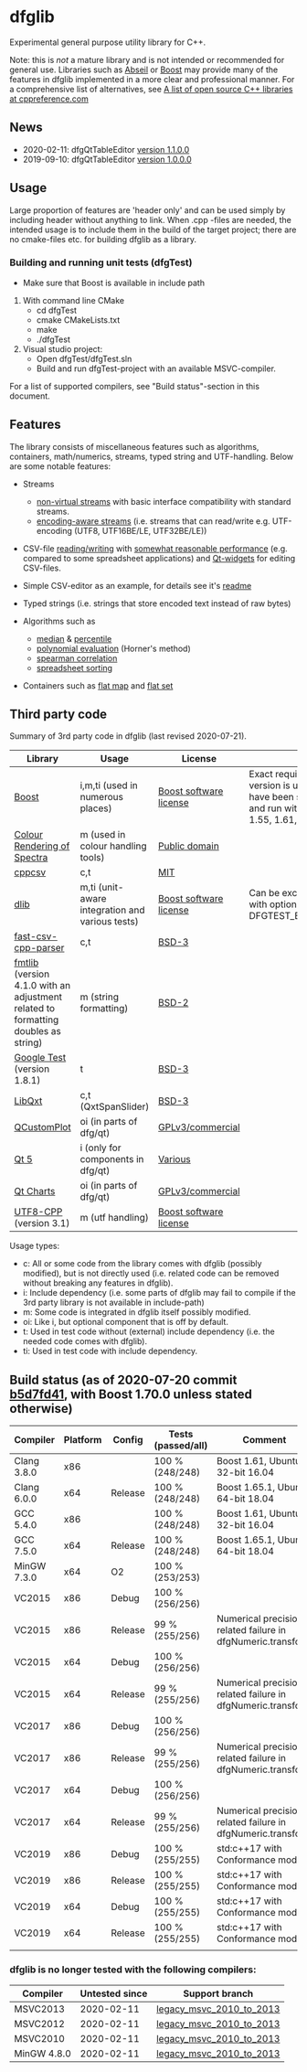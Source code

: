# dfglib

Experimental general purpose utility library for C++.

Note: this is *not* a mature library and is not intended or recommended for general use. Libraries such as [Abseil](https://abseil.io/) or [Boost](https://www.boost.org/) may provide many of the features in dfglib implemented in a more clear and professional manner. For a comprehensive list of alternatives, see [A list of open source C++ libraries at cppreference.com](https://en.cppreference.com/w/cpp/links/libs) 

## News

* 2020-02-11: dfgQtTableEditor [version 1.1.0.0](https://github.com/tc3t/dfglib/releases/tag/dfgQtTableEditor_1.1.0.0)
* 2019-09-10: dfgQtTableEditor [version 1.0.0.0](https://github.com/tc3t/dfglib/releases/tag/dfgQtTableEditor_1.0.0.0)

## Usage

Large proportion of features are 'header only' and can be used simply by including header without anything to link. When .cpp -files are needed, the intended usage is to include them in the build of the target project; there are no cmake-files etc. for building dfglib as a library.

### Building and running unit tests (dfgTest)

* Make sure that Boost is available in include path

1. With command line CMake
    * cd dfgTest
    * cmake CMakeLists.txt
    * make
    * ./dfgTest
2. Visual studio project:
    * Open dfgTest/dfgTest.sln
    * Build and run dfgTest-project with an available MSVC-compiler.

For a list of supported compilers, see "Build status"-section in this document.

## Features

The library consists of miscellaneous features such as algorithms, containers, math/numerics, streams, typed string and UTF-handling. Below are some notable features:

* Streams
    * [non-virtual streams](dfg/io/) with basic interface compatibility with standard streams.
    * [encoding-aware streams](dfg/io/) (i.e. streams that can read/write e.g. UTF-encoding (UTF8, UTF16BE/LE, UTF32BE/LE))

* CSV-file [reading/writing](dfg/io/) with [somewhat reasonable performance](misc/csvPerformanceRuns.md) (e.g. compared to some spreadsheet applications) and [Qt-widgets](dfg/qt/) for editing CSV-files.

* Simple CSV-editor as an example, for details see it's [readme](dfgExamples/dfgQtTableEditor/README.md/)

* Typed strings (i.e. strings that store encoded text instead of raw bytes)

* Algorithms such as
    * [median](dfg/numeric/median.hpp) & [percentile](dfg/numeric/percentile.hpp)
    * [polynomial evaluation](dfg/math/evalPolynomial.hpp) (Horner's method)
    * [spearman correlation](dfg/dataAnalysis/correlation.hpp)
    * [spreadsheet sorting](dfg/alg/sortMultiple.hpp)

* Containers such as [flat map](dfg/cont/MapVector.hpp) and [flat set](dfg/cont/SetVector.hpp)

## Third party code

Summary of 3rd party code in dfglib (last revised 2020-07-21).

| Library      | Usage      | License  | Comment |
| ------------- | ------------- | ----- | ------- |
| [Boost](http://www.boost.org/)  | i,m,ti (used in numerous places)          | [Boost software license](http://www.boost.org/LICENSE_1_0.txt) | Exact requirement for Boost version is unknown; unit tests have been successfully build and run with Boost versions 1.55, 1.61, 1.65.1 and 1.70.0 |
| [Colour Rendering of Spectra](dfg/colour/specRendJw.cpp) | m (used in colour handling tools) | [Public domain](dfg/colour/specRendJw.cpp) | 
| [cppcsv](https://github.com/paulharris/cppcsv) | c,t | [MIT](https://github.com/paulharris/cppcsv) | 
| [dlib](http://dlib.net/)    | m,ti (unit-aware integration and various tests)           | [Boost software license](http://www.boost.org/LICENSE_1_0.txt)  | Can be excluded from unit tests with option DFGTEST_BUILD_OPT_USE_DLIB
| [fast-csv-cpp-parser](https://github.com/ben-strasser/fast-cpp-csv-parser/) | c,t | [BSD-3](dfg/io/fast-cpp-csv-parser/csv.h) |
| [fmtlib](https://github.com/fmtlib/fmt) (version 4.1.0 with an adjustment related to formatting doubles as string) | m (string formatting)| [BSD-2](dfg/str/fmtlib/format.h) |
| [Google Test](https://github.com/google/googletest) (version 1.8.1) | t | [BSD-3](externals/gtest/gtest.h) |
| [LibQxt](https://bitbucket.org/libqxt/libqxt/wiki/Home) | c,t (QxtSpanSlider) | [BSD-3](dfg/qt/qxt/core/qxtglobal.h) |
| [QCustomPlot](https://www.qcustomplot.com/) | oi (in parts of dfg/qt) | [GPLv3/commercial](https://www.qcustomplot.com/) |
| [Qt 5](https://www.qt.io/) | i (only for components in dfg/qt) | [Various](http://doc.qt.io/qt-5/licensing.html) |
| [Qt Charts](https://doc.qt.io/qt-5/qtcharts-index.html) | oi (in parts of dfg/qt) | [GPLv3/commercial](https://doc.qt.io/qt-5/qtcharts-index.html) |
| [UTF8-CPP](https://github.com/nemtrif/utfcpp) (version 3.1) | m (utf handling) | [Boost software license](dfg/utf/utf8_cpp/utf8.h) |

Usage types:
* c: All or some code from the library comes with dfglib (possibly modified), but is not directly used (i.e. related code can be removed without breaking any features in dfglib).
* i: Include dependency (i.e. some parts of dfglib may fail to compile if the 3rd party library is not available in include-path)
* m: Some code is integrated in dfglib itself possibly modified.
* oi: Like i, but optional component that is off by default.
* t: Used in test code without (external) include dependency (i.e. the needed code comes with dfglib).
* ti: Used in test code with include dependency.

## Build status (as of 2020-07-20 commit [b5d7fd41](https://github.com/tc3t/dfglib/commit/b5d7fd41fc55f32edc3cd019e05a4e89dedfd126), with Boost 1.70.0 unless stated otherwise)

<!-- [![Build status](https://ci.appveyor.com/api/projects/status/89v23h19mvv9k5u3/branch/master?svg=true)](https://ci.appveyor.com/project/tc3t/dfglib/branch/master) -->

| Compiler      | Platform      | Config  | Tests (passed/all) | Comment |
| ------------- | ------------- | -----   | ------  | ------- |
| Clang 3.8.0   | x86           |         | 100 % (248/248) | Boost 1.61, Ubuntu 32-bit 16.04 |
| Clang 6.0.0   | x64           | Release | 100 % (248/248) | Boost 1.65.1, Ubuntu 64-bit 18.04 |
| GCC 5.4.0     | x86           |         | 100 % (248/248) | Boost 1.61, Ubuntu 32-bit 16.04 |
| GCC 7.5.0     | x64           | Release | 100 % (248/248) | Boost 1.65.1, Ubuntu 64-bit 18.04 |
| MinGW 7.3.0   | x64           | O2      | 100 % (253/253) | |
| VC2015        | x86           | Debug   | 100 % (256/256) | |
| VC2015        | x86           | Release | 99 % (255/256) | Numerical precision related failure in dfgNumeric.transform |
| VC2015        | x64           | Debug   | 100 % (256/256) | |
| VC2015        | x64           | Release | 99 % (255/256) | Numerical precision related failure in dfgNumeric.transform |
| VC2017        | x86           | Debug   | 100 % (256/256) | |
| VC2017        | x86           | Release | 99 % (255/256) | Numerical precision related failure in dfgNumeric.transform |
| VC2017        | x64           | Debug   | 100 % (256/256) | |
| VC2017        | x64           | Release | 99 % (255/256) | Numerical precision related failure in dfgNumeric.transform |
| VC2019        | x86           | Debug   | 100 % (255/255) | std:c++17 with Conformance mode |
| VC2019        | x86           | Release | 100 % (255/255) | std:c++17 with Conformance mode |
| VC2019        | x64           | Debug   | 100 % (255/255) | std:c++17 with Conformance mode |
| VC2019        | x64           | Release | 100 % (255/255) | std:c++17 with Conformance mode |
||||||

### dfglib is no longer tested with the following compilers:

| Compiler | Untested since | Support branch |
| -------- | --------------- | --------------------- |
| MSVC2013 | 2020-02-11 | [legacy_msvc_2010_to_2013](https://github.com/tc3t/dfglib/tree/legacy_msvc_2010_to_2013) |
| MSVC2012 | 2020-02-11 | [legacy_msvc_2010_to_2013](https://github.com/tc3t/dfglib/tree/legacy_msvc_2010_to_2013) |
| MSVC2010 | 2020-02-11 | [legacy_msvc_2010_to_2013](https://github.com/tc3t/dfglib/tree/legacy_msvc_2010_to_2013) |
| MinGW 4.8.0 | 2020-02-11 | [legacy_msvc_2010_to_2013](https://github.com/tc3t/dfglib/tree/legacy_msvc_2010_to_2013) |
